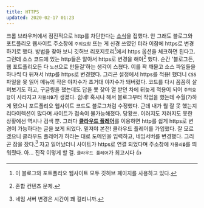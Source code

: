 ```yaml
---
title: HTTPS
updated: 2020-02-17 01:23
---
```


크롬 브라우저에서 점진적으로 http를 차단한다는 [소식](https://blog.chromium.org/2020/02/protecting-users-from-insecure.html)을 접했다. 안 그래도 블로그와 포트폴리오 웹사이트 주소창에 `주의요함` 뜨는 게 신경 쓰였던 터라 이참에 https로 변경하기로 했다. 방법을 찾아 보니 깃허브 리포지토리[^1]에서 https 옵션을 체크하면 된다고. 그런데 소스 코드에 있는 http들은 알아서 https로 변경을 해야[^2] 했다. 순간 '블로그든, 웹 포트폴리오든 다 `노션`으로 만들걸'하는 생각이 스쳤다. 이를 꽉 깨물고 소스 파일들을 하나씩 다 뒤져서 http를 https로 변경했다. 그리곤 설정에서 https를 적용! 했더니 `CSS` 파일을 못 읽어 메뉴의 작은 야자수가 초거대 야자수가 돼버렸다. 코드를 다시 꼼꼼히 살펴보기도 하고, 구글링을 했는데도 답을 못 찾아 열 받던 차에 뒤늦게 적용이 되어 `주의요함`이 사라지고 `자물쇠🔒`가 생겼다. 쉽네! 혹시나 해서 블로그부터 작업을 했는데 수월(?)하게 됐으니 포트폴리오 웹사이트 코드도 블로그처럼 수정했다. 근데 내가 뭘 잘 못 했는지 리다이렉션이 많다며 사이트가 접속이 불가능해졌다. 당황쓰. 이러지도 저러지도 못한 상황에선 역시나 검색 뿐. 그러다 <b>[클라우드 플레어](https://www.cloudflare.com/)</b>를 이용하면 http를 쉽게 https로 변경이 가능하다는 글을 보게 되었다. 밑져야 본전! 클라우드 플레어를 가입했다. 잘 모르겠으니 클라우드 플레어가 하라는 대로 도메인을 입력하고, 네임서버를 변경했다. 그리곤 잠을 잤다.[^3] 자고 일어났더니 사이트가 https로 연결 되었다며 주소창에 `자물쇠🔒`를 띄워줬다. 아… 진작 이렇게 할 걸. `클라우드 플레어`가 최고시다 👍

[^1]:이 블로그와 포트폴리오 웹사이트 모두 깃허브 페이지를 사용하고 있다.
[^2]:혼합 컨텐츠 문제.
[^3]:네임 서버 변경은 시간이 꽤 걸리니까.
